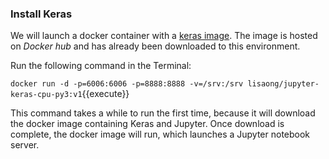 ### Install Keras

We will launch a docker container with a [keras image](https://hub.docker.com/r/lisaong/jupyter-keras-cpu-py3/). The image is hosted on *Docker hub* and has already been downloaded to this environment.

Run the following command in the Terminal:

`docker run -d -p=6006:6006 -p=8888:8888 -v=/srv:/srv lisaong/jupyter-keras-cpu-py3:v1`{{execute}}

This command takes a while to run the first time, because it will download the docker image containing Keras and Jupyter. Once download is complete, the docker image will run, which launches a Jupyter notebook server.